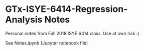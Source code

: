 # GTx-ISYE-6414-Regression-Analysis Notes

Personal notes from Fall 2018 ISYE 6414 class. Use at own risk :)

See Notes.ipynb (Jupyter notebook file)
